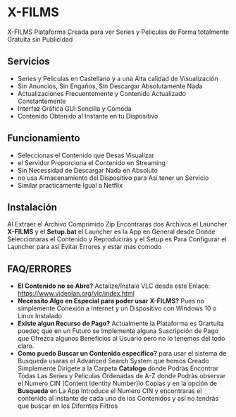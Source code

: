 # X-FILMS
X-FILMS Plataforma Creada para ver Series y Peliculas de Forma totalmente Gratuita sin Publicidad
## Servicios
- Series y Peliculas en Castellano y a una Alta calidad de Visualización
- Sin Anuncios, Sin Engaños, Sin Descargar Absolutamente Nada
- Actualizaciones Frecuentemente y Contenido Actualizado Constantemente
- Interfaz Gràfica GUI Sencilla y Comoda
- Contenido Obtenido al Instante en tu Dispositivo
## Funcionamiento
- Seleccionas el Contenido que Desas Visualizar
- el Servidor Proporciona el Contenido en Streaming
- Sin Necessidad de Descargar Nada en Absoluto
- no usa Almacenamiento del Dispositivo para Así tener un Servicio
- Similar practicamente Igual a Netflix
## Instalación
Al Extraer el Archivo Comprimido Zip Encontraras dos Archivos el
Launcher __X-FILMS__ y el __Setup.bat__ el Launcher es la App en
General desde Donde Seleccionaras el Contenido y Reproduciràs y el
Setup es Para Configurar el Launcher para así Evitar Errores y estar
mas comodo

## FAQ/ERRORES
- __El Contenido no se Abre?__ Actalize/Instale VLC desde
este Enlace: https://www.videolan.org/vlc/index.html
- __Necessito Algo en Especial para poder usar X-FILMS?__ Pues no simplemente
Conexión a Internet y un Dispositivo con Windows 10 o Linux Instalado
- __Existe algun Recurso de Pago?__ Actualmente la Plataforma es Grartuita puedeç
que en un Futuro se Implemente alguna Suscripción de Pago que Ofrezca algunos
Beneficios al Usuario pero no lo tenemos del todo claro.
- __Como puedo Buscar un Contenido especifico?__ para usar el sistema de Busqueda
usaras el Advanced Search System que hemos Creado Simplemente Dirigete a la Carpeta
__Catalogo__ donde Podràs Encontrar Todas Las Series y Peliculas Ordenadas de A-Z
donde Podràs observar el Numero CIN (Content Identity Number)lo Copias y en la
opción de __Busqueda__ en La App Introduce el Numero CIN y encontraras el contenido
al instante de cada uno de los Contenidos y así no tendràs que buscar en los Diferntes Filtros
